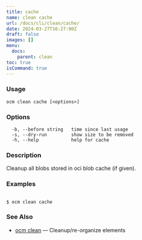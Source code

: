 ```yaml
---
title: cache
name: clean cache
url: /docs/cli/clean/cache/
date: 2024-03-27T16:27:00Z
draft: false
images: []
menu:
  docs:
    parent: clean
toc: true
isCommand: true
---
```

### Usage

```
ocm clean cache [<options>]
```

### Options

```
  -b, --before string   time since last usage
  -s, --dry-run         show size to be removed
  -h, --help            help for cache
```

### Description


Cleanup all blobs stored in oci blob cache (if given).
	

### Examples

```

$ ocm clean cache

```

### See Also

* [ocm clean](/docs/cli/clean)	 &mdash; Cleanup/re-organize elements

